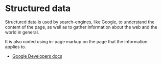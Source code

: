 # Structured data

Structured data is used by search-engines, like Google, to understand the content of the page, as well as to gather information about the web and the world in general.

It is also coded using in-page markup on the page that the information applies to.

- [Google Developers docs](https://developers.google.com/search/docs/appearance/structured-data/intro-structured-data)
